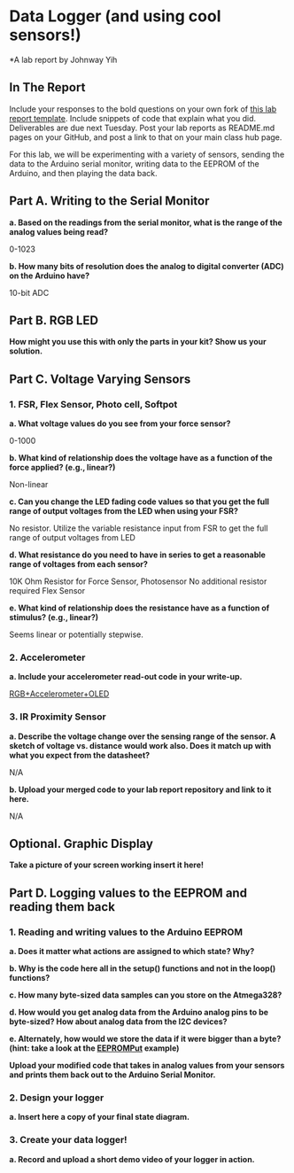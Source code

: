 # Data Logger (and using cool sensors!)

*A lab report by Johnway Yih

## In The Report

Include your responses to the bold questions on your own fork of [this lab report template](https://github.com/FAR-Lab/IDD-Fa18-Lab2). Include snippets of code that explain what you did. Deliverables are due next Tuesday. Post your lab reports as README.md pages on your GitHub, and post a link to that on your main class hub page.

For this lab, we will be experimenting with a variety of sensors, sending the data to the Arduino serial monitor, writing data to the EEPROM of the Arduino, and then playing the data back.

## Part A.  Writing to the Serial Monitor
 
**a. Based on the readings from the serial monitor, what is the range of the analog values being read?**
 
 0-1023
 
**b. How many bits of resolution does the analog to digital converter (ADC) on the Arduino have?**

10-bit ADC 

## Part B. RGB LED

**How might you use this with only the parts in your kit? Show us your solution.**

## Part C. Voltage Varying Sensors 
 
### 1. FSR, Flex Sensor, Photo cell, Softpot

**a. What voltage values do you see from your force sensor?**

0-1000

**b. What kind of relationship does the voltage have as a function of the force applied? (e.g., linear?)**

Non-linear

**c. Can you change the LED fading code values so that you get the full range of output voltages from the LED when using your FSR?**

No resistor. Utilize the variable resistance input from FSR to get the full range of output voltages from LED

**d. What resistance do you need to have in series to get a reasonable range of voltages from each sensor?**

10K Ohm Resistor for Force Sensor, Photosensor
No additional resistor required Flex Sensor

**e. What kind of relationship does the resistance have as a function of stimulus? (e.g., linear?)**

Seems linear or potentially stepwise.

### 2. Accelerometer
 
**a. Include your accelerometer read-out code in your write-up.**

 [RGB+Accelerometer+OLED](https://github.com/JwayYih/IDD-Fa19-Lab3/blob/master/RGB_Accelerometer_OLED-Readout.ino)


### 3. IR Proximity Sensor

**a. Describe the voltage change over the sensing range of the sensor. A sketch of voltage vs. distance would work also. Does it match up with what you expect from the datasheet?**

N/A

**b. Upload your merged code to your lab report repository and link to it here.**

N/A

## Optional. Graphic Display

**Take a picture of your screen working insert it here!**

## Part D. Logging values to the EEPROM and reading them back
  
### 1. Reading and writing values to the Arduino EEPROM

**a. Does it matter what actions are assigned to which state? Why?**

**b. Why is the code here all in the setup() functions and not in the loop() functions?**

**c. How many byte-sized data samples can you store on the Atmega328?**

**d. How would you get analog data from the Arduino analog pins to be byte-sized? How about analog data from the I2C devices?**

**e. Alternately, how would we store the data if it were bigger than a byte? (hint: take a look at the [EEPROMPut](https://www.arduino.cc/en/Reference/EEPROMPut) example)**

**Upload your modified code that takes in analog values from your sensors and prints them back out to the Arduino Serial Monitor.**

### 2. Design your logger
 
**a. Insert here a copy of your final state diagram.**

### 3. Create your data logger!
 
**a. Record and upload a short demo video of your logger in action.**
